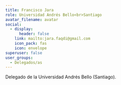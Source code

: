 ```yaml
---
title: Francisco Jara
role: Universidad Andrés Bello<br>Santiago
avatar_filename: avatar
social:
  - display:
      header: false
    link: mailto:jara.faqdi@gmail.com
    icon_pack: fas
    icon: envelope
superuser: false
user_groups:
  - Delegados/as
---
```

Delegado de la Universidad Andrés Bello (Santiago).